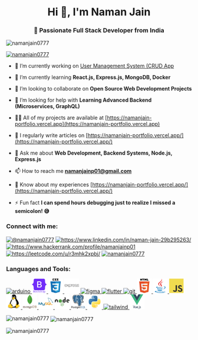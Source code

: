 <h1 align="center">Hi 👋, I'm Naman Jain</h1>
<h3 align="center">🚀 Passionate Full Stack Developer from India</h3>

<p align="left"> <img src="https://komarev.com/ghpvc/?username=namanjain0777&label=Profile%20views&color=0e75b6&style=flat" alt="namanjain0777" /> </p>

<p align="left"> <a href="https://github.com/ryo-ma/github-profile-trophy"><img src="https://github-profile-trophy.vercel.app/?username=namanjain0777" alt="namanjain0777" /></a> </p>

- 🔭 I’m currently working on [User Management System (CRUD App](https://github.com/Namanjain0777/All_Project/tree/main/03_Advanced/User%20Management%20System%20(CRUD%20App))

- 🌱 I’m currently learning **React.js, Express.js, MongoDB, Docker**

- 👯 I’m looking to collaborate on **Open Source Web Development Projects**

- 🤝 I’m looking for help with **Learning Advanced Backend (Microservices, GraphQL)**

- 👨‍💻 All of my projects are available at [https://namanjain-portfolio.vercel.app](https://namanjain-portfolio.vercel.app)

- 📝 I regularly write articles on [https://namanjain-portfolio.vercel.app/](https://namanjain-portfolio.vercel.app/)

- 💬 Ask me about **Web Development, Backend Systems, Node.js, Express.js**

- 📫 How to reach me **namanjainp01@gmail.com**

- 📄 Know about my experiences [https://namanjain-portfolio.vercel.app/](https://namanjain-portfolio.vercel.app/)

- ⚡ Fun fact **I can spend hours debugging just to realize I missed a semicolon! 😅**

<h3 align="left">Connect with me:</h3>
<p align="left">
<a href="https://twitter.com/@namanjain0777" target="blank"><img align="center" src="https://raw.githubusercontent.com/rahuldkjain/github-profile-readme-generator/master/src/images/icons/Social/twitter.svg" alt="@namanjain0777" height="30" width="40" /></a>
<a href="https://linkedin.com/in/https://www.linkedin.com/in/naman-jain-29b295263/" target="blank"><img align="center" src="https://raw.githubusercontent.com/rahuldkjain/github-profile-readme-generator/master/src/images/icons/Social/linked-in-alt.svg" alt="https://www.linkedin.com/in/naman-jain-29b295263/" height="30" width="40" /></a>
<a href="https://www.hackerrank.com/https://www.hackerrank.com/profile/namanjainp01" target="blank"><img align="center" src="https://raw.githubusercontent.com/rahuldkjain/github-profile-readme-generator/master/src/images/icons/Social/hackerrank.svg" alt="https://www.hackerrank.com/profile/namanjainp01" height="30" width="40" /></a>
<a href="https://www.leetcode.com/https://leetcode.com/u/r3mhk2xpbj/" target="blank"><img align="center" src="https://raw.githubusercontent.com/rahuldkjain/github-profile-readme-generator/master/src/images/icons/Social/leet-code.svg" alt="https://leetcode.com/u/r3mhk2xpbj/" height="30" width="40" /></a>
<a href="https://discord.gg/namanjain0777" target="blank"><img align="center" src="https://raw.githubusercontent.com/rahuldkjain/github-profile-readme-generator/master/src/images/icons/Social/discord.svg" alt="namanjain0777" height="30" width="40" /></a>
</p>

<h3 align="left">Languages and Tools:</h3>
<p align="left"> <a href="https://www.arduino.cc/" target="_blank" rel="noreferrer"> <img src="https://cdn.worldvectorlogo.com/logos/arduino-1.svg" alt="arduino" width="40" height="40"/> </a> <a href="https://getbootstrap.com" target="_blank" rel="noreferrer"> <img src="https://raw.githubusercontent.com/devicons/devicon/master/icons/bootstrap/bootstrap-plain-wordmark.svg" alt="bootstrap" width="40" height="40"/> </a> <a href="https://www.w3schools.com/css/" target="_blank" rel="noreferrer"> <img src="https://raw.githubusercontent.com/devicons/devicon/master/icons/css3/css3-original-wordmark.svg" alt="css3" width="40" height="40"/> </a> <a href="https://expressjs.com" target="_blank" rel="noreferrer"> <img src="https://raw.githubusercontent.com/devicons/devicon/master/icons/express/express-original-wordmark.svg" alt="express" width="40" height="40"/> </a> <a href="https://www.figma.com/" target="_blank" rel="noreferrer"> <img src="https://www.vectorlogo.zone/logos/figma/figma-icon.svg" alt="figma" width="40" height="40"/> </a> <a href="https://flutter.dev" target="_blank" rel="noreferrer"> <img src="https://www.vectorlogo.zone/logos/flutterio/flutterio-icon.svg" alt="flutter" width="40" height="40"/> </a> <a href="https://git-scm.com/" target="_blank" rel="noreferrer"> <img src="https://www.vectorlogo.zone/logos/git-scm/git-scm-icon.svg" alt="git" width="40" height="40"/> </a> <a href="https://www.w3.org/html/" target="_blank" rel="noreferrer"> <img src="https://raw.githubusercontent.com/devicons/devicon/master/icons/html5/html5-original-wordmark.svg" alt="html5" width="40" height="40"/> </a> <a href="https://www.java.com" target="_blank" rel="noreferrer"> <img src="https://raw.githubusercontent.com/devicons/devicon/master/icons/java/java-original.svg" alt="java" width="40" height="40"/> </a> <a href="https://developer.mozilla.org/en-US/docs/Web/JavaScript" target="_blank" rel="noreferrer"> <img src="https://raw.githubusercontent.com/devicons/devicon/master/icons/javascript/javascript-original.svg" alt="javascript" width="40" height="40"/> </a> <a href="https://www.linux.org/" target="_blank" rel="noreferrer"> <img src="https://raw.githubusercontent.com/devicons/devicon/master/icons/linux/linux-original.svg" alt="linux" width="40" height="40"/> </a> <a href="https://www.mongodb.com/" target="_blank" rel="noreferrer"> <img src="https://raw.githubusercontent.com/devicons/devicon/master/icons/mongodb/mongodb-original-wordmark.svg" alt="mongodb" width="40" height="40"/> </a> <a href="https://www.mysql.com/" target="_blank" rel="noreferrer"> <img src="https://raw.githubusercontent.com/devicons/devicon/master/icons/mysql/mysql-original-wordmark.svg" alt="mysql" width="40" height="40"/> </a> <a href="https://nodejs.org" target="_blank" rel="noreferrer"> <img src="https://raw.githubusercontent.com/devicons/devicon/master/icons/nodejs/nodejs-original-wordmark.svg" alt="nodejs" width="40" height="40"/> </a> <a href="https://www.postgresql.org" target="_blank" rel="noreferrer"> <img src="https://raw.githubusercontent.com/devicons/devicon/master/icons/postgresql/postgresql-original-wordmark.svg" alt="postgresql" width="40" height="40"/> </a> <a href="https://www.python.org" target="_blank" rel="noreferrer"> <img src="https://raw.githubusercontent.com/devicons/devicon/master/icons/python/python-original.svg" alt="python" width="40" height="40"/> </a> <a href="https://tailwindcss.com/" target="_blank" rel="noreferrer"> <img src="https://www.vectorlogo.zone/logos/tailwindcss/tailwindcss-icon.svg" alt="tailwind" width="40" height="40"/> </a> <a href="https://vuejs.org/" target="_blank" rel="noreferrer"> <img src="https://raw.githubusercontent.com/devicons/devicon/master/icons/vuejs/vuejs-original-wordmark.svg" alt="vuejs" width="40" height="40"/> </a> </p>

<p><img align="left" src="https://github-readme-stats.vercel.app/api/top-langs?username=namanjain0777&show_icons=true&locale=en&layout=compact" alt="namanjain0777" /></p>

<p>&nbsp;<img align="center" src="https://github-readme-stats.vercel.app/api?username=namanjain0777&show_icons=true&locale=en" alt="namanjain0777" /></p>

<p><img align="center" src="https://github-readme-streak-stats.herokuapp.com/?user=namanjain0777&" alt="namanjain0777" /></p>
